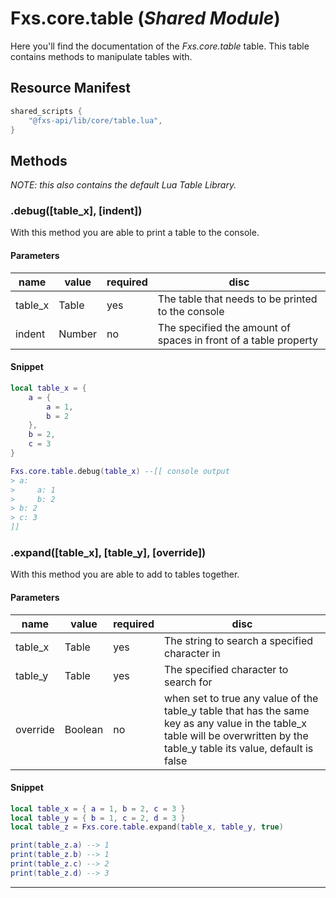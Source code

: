 # Fxs.core.table (_Shared Module_)
Here you'll find the documentation of the _Fxs.core.table_ table. This table contains methods to manipulate tables with.

## Resource Manifest
```lua
shared_scripts {
    "@fxs-api/lib/core/table.lua",
}
```

## Methods
_NOTE: this also contains the default Lua Table Library._

### .debug([table_x], [indent])
With this method you are able to print a table to the console.<br>

#### Parameters
| name     | value   | required | disc                                                            |
|----------|---------|----------|-----------------------------------------------------------------|
| table_x  | Table   | yes      | The table that needs to be printed to the console               |
| indent   | Number  | no       | The specified the amount of spaces in front of a table property |

#### Snippet
```lua
local table_x = {
	a = {
		a = 1,
		b = 2
	},
	b = 2,
	c = 3
}

Fxs.core.table.debug(table_x) --[[ console output
> a:
>     a: 1
>     b: 2
> b: 2
> c: 3
]]
```

### .expand([table_x], [table_y], [override])
With this method you are able to add to tables together.<br>

#### Parameters
| name     | value   | required | disc                                          |
|----------|---------|----------|-----------------------------------------------|
| table_x  | Table   | yes      | The string to search a specified character in |
| table_y  | Table   | yes      | The specified character to search for         |
| override | Boolean | no       | when set to true any value of the table_y table that has the same key as any value in the table_x table will be overwritten by the table_y table its value, default is false |

#### Snippet
```lua
local table_x = { a = 1, b = 2, c = 3 }
local table_y = { b = 1, c = 2, d = 3 }
local table_z = Fxs.core.table.expand(table_x, table_y, true)

print(table_z.a) --> 1
print(table_z.b) --> 1
print(table_z.c) --> 2
print(table_z.d) --> 3
```
<hr>
